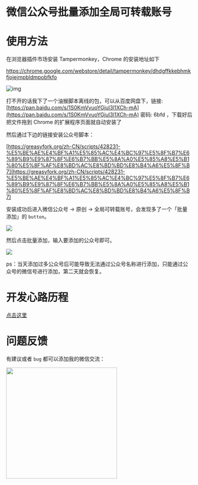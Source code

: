 # 微信公众号批量添加全局可转载账号

# 使用方法

在浏览器插件市场安装 Tampermonkey，Chrome 的安装地址如下

https://chrome.google.com/webstore/detail/tampermonkey/dhdgffkkebhmkfjojejmpbldmpobfkfo



![img](https://p0.meituan.net/voice/28ce63ca15877276ee8cc5fa5d0be03a37166.png)

打不开的话我下了一个油猴脚本离线的包，可以从百度网盘下，链接: [https://pan.baidu.com/s/1S0KmVvuoYGjul3l1XCh-mA](https://pan.baidu.com/s/1S0KmVvuoYGjul3l1XCh-mA) 密码: 6bfd ，下载好后把文件拖到 Chrome 的扩展程序页面就自动安装了

然后通过下边的链接安装公众号脚本：

[https://greasyfork.org/zh-CN/scripts/428231-%E5%BE%AE%E4%BF%A1%E5%85%AC%E4%BC%97%E5%8F%B7%E6%89%B9%E9%87%8F%E6%B7%BB%E5%8A%A0%E5%85%A8%E5%B1%80%E5%8F%AF%E8%BD%AC%E8%BD%BD%E8%B4%A6%E5%8F%B7](https://greasyfork.org/zh-CN/scripts/428231-%E5%BE%AE%E4%BF%A1%E5%85%AC%E4%BC%97%E5%8F%B7%E6%89%B9%E9%87%8F%E6%B7%BB%E5%8A%A0%E5%85%A8%E5%B1%80%E5%8F%AF%E8%BD%AC%E8%BD%BD%E8%B4%A6%E5%8F%B7)

安装成功后进入微信公众号 -> 原创 -> 全局可转载账号，会发现多了一个「批量添加」的 `button`。

![](https://windliangblog.oss-cn-beijing.aliyuncs.com/mp1.jpg)

然后点击批量添加，输入要添加的公众号即可。

![](https://windliangblog.oss-cn-beijing.aliyuncs.com/mp2.jpg)

ps：当天添加过多公众号后可能导致无法通过公众号名称进行添加，只能通过公众号的微信号进行添加，第二天就会恢复。

# 开发心路历程

[点击这里](https://windliang.wang/2021/06/21/%E5%BE%AE%E4%BF%A1%E5%85%AC%E4%BC%97%E5%8F%B7%E6%89%B9%E9%87%8F%E6%B7%BB%E5%8A%A0%E5%85%A8%E5%B1%80%E5%8F%AF%E8%BD%AC%E8%BD%BD%E8%B4%A6%E5%8F%B7/)

# 问题反馈

有建议或者 `bug` 都可以添加我的微信交流：

<img src="https://windliang.oss-cn-beijing.aliyuncs.com/wechat.jpg" width=300></img>